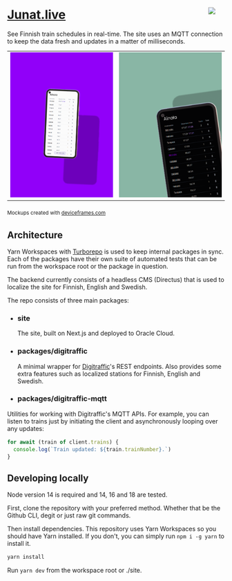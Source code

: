 <h1><a href="https://junat.live">Junat.live</a> <img src="https://junat.live/maskable_icon.png" width="38px" align="right" /> </h1>

See Finnish train schedules in real-time. The site uses an MQTT connection to keep the data fresh and updates in a matter of milliseconds.

<table>
<tbody><tr>
<td>
<img src="docs/static/images/phone1.png" alt="A phone mockup with Ainola route in junat.live" />
</td>

<td>
<img src="docs/static/images/phone2.png" alt="A phone mockup in a dark mode with Ainola route in junat.live"/>
</td>
</tr></tbody>
</table>

<sub>Mockups created with [deviceframes.com](https://deviceframes.com)<sub>

## Architecture

Yarn Workspaces with [Turborepo](https://turborepo.org/) is used to keep internal packages in sync. Each of the packages have their own suite of automated tests that can be run from the workspace root or the package in question.

The backend currently consists of a headless CMS (Directus) that is used to localize the site for Finnish, English and Swedish.

The repo consists of three main packages:

- ### site

  The site, built on Next.js and deployed to Oracle Cloud.

- ### packages/digitraffic

  A minimal wrapper for [Digitraffic](https://digitraffic.fi)'s REST endpoints. Also provides some extra features such as localized stations for Finnish, English and Swedish.

- ### packages/digitraffic-mqtt
Utilities for working with Digitraffic's MQTT APIs. For example, you can listen to trains just by initiating the client and asynchronously looping over any updates:

```js
for await (train of client.trains) {
  console.log(`Train updated: ${train.trainNumber}.`)
}
```

## Developing locally
Node version 14 is required and 14, 16 and 18 are tested.

First, clone the repository with your preferred method. Whether that be the Github CLI, degit or just raw git commands.

Then install dependencies. This repository uses Yarn Workspaces so you should have Yarn installed. If you don't, you can simply run `npm i -g yarn` to install it.

```sh
yarn install
```

Run `yarn dev` from the workspace root or ./site.
